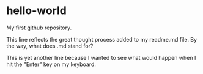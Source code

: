 # hello-world
My first github repository.

This line reflects the great thought process added to my readme.md file. By the way, what does .md stand for?

This is yet another line because I wanted to see what would happen when I hit the "Enter" key on my keyboard.
